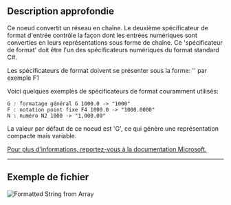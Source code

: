 ## Description approfondie
Ce noeud convertit un réseau en chaîne. Le deuxième spécificateur de format d'entrée contrôle la façon dont les entrées numériques sont converties en leurs représentations sous forme de chaîne.
Ce 'spécificateur de format' doit être l'un des spécificateurs numériques du format standard C#.

Les spécificateurs de format doivent se présenter sous la forme:
'<specifier><precision>' par exemple F1

Voici quelques exemples de spécificateurs de format couramment utilisés:
```
G : formatage général G 1000.0 -> "1000"
F : notation point fixe F4 1000.0 -> "1000.0000"
N : numéro N2 1000 -> "1,000.00"
```

La valeur par défaut de ce noeud est 'G', ce qui génère une représentation compacte mais variable.

[Pour plus d'informations, reportez-vous à la documentation Microsoft.](https://learn.microsoft.com/fr-fr/dotnet/standard/base-types/standard-numeric-format-strings#standard-format-specifiers)
___
## Exemple de fichier

![Formatted String from Array](./CoreNodeModels.FormattedStringFromArray_img.jpg)
